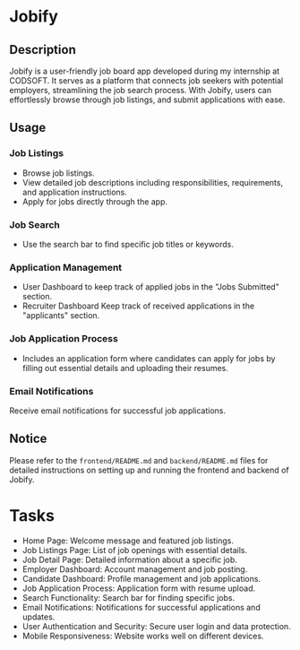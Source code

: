 # Jobify

## Description

Jobify is a user-friendly job board app developed during my internship at CODSOFT. It serves as a platform that connects job seekers with potential employers, streamlining the job search process. With Jobify, users can effortlessly browse through job listings, and submit applications with ease.

## Usage

### Job Listings

- Browse job listings.
- View detailed job descriptions including responsibilities, requirements, and application instructions.
- Apply for jobs directly through the app.

### Job Search

- Use the search bar to find specific job titles or keywords.

### Application Management

- User Dashboard to keep track of applied jobs in the "Jobs Submitted" section.
- Recruiter Dashboard Keep track of received applications in the "applicants" section.

### Job Application Process

- Includes an application form where candidates can apply for jobs by filling out essential details and uploading their resumes.

### Email Notifications

Receive email notifications for successful job applications.

## Notice

Please refer to the `frontend/README.md` and `backend/README.md` files for detailed instructions on setting up and running the frontend and backend of Jobify.

# Tasks

- Home Page: Welcome message and featured job listings.
- Job Listings Page: List of job openings with essential details.
- Job Detail Page: Detailed information about a specific job.
- Employer Dashboard: Account management and job posting.
- Candidate Dashboard: Profile management and job applications.
- Job Application Process: Application form with resume upload.
- Search Functionality: Search bar for finding specific jobs.
- Email Notifications: Notifications for successful applications and updates.
- User Authentication and Security: Secure user login and data protection.
- Mobile Responsiveness: Website works well on different devices.